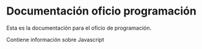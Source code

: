 # Documentación oficio programación

Esta es la documentación para el oficio de programación.

Contiene información sobre Javascript
